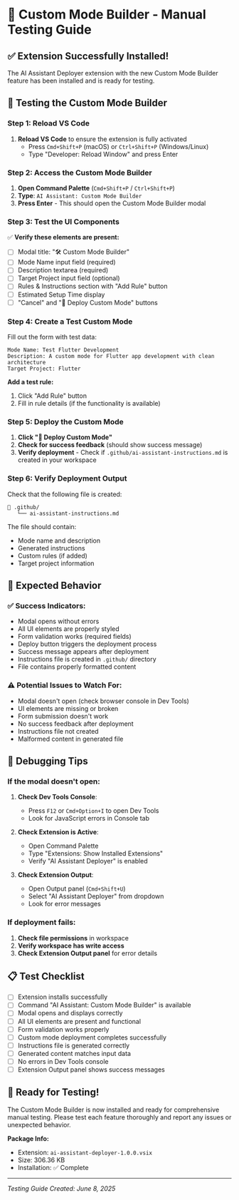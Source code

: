 # 🧪 Custom Mode Builder - Manual Testing Guide

## ✅ Extension Successfully Installed!

The AI Assistant Deployer extension with the new Custom Mode Builder feature has been installed and is ready for testing.

## 🚀 Testing the Custom Mode Builder

### Step 1: Reload VS Code
1. **Reload VS Code** to ensure the extension is fully activated
   - Press `Cmd+Shift+P` (macOS) or `Ctrl+Shift+P` (Windows/Linux)
   - Type "Developer: Reload Window" and press Enter

### Step 2: Access the Custom Mode Builder
1. **Open Command Palette** (`Cmd+Shift+P` / `Ctrl+Shift+P`)
2. **Type**: `AI Assistant: Custom Mode Builder`
3. **Press Enter** - This should open the Custom Mode Builder modal

### Step 3: Test the UI Components
✅ **Verify these elements are present:**
- [ ] Modal title: "🛠️ Custom Mode Builder"
- [ ] Mode Name input field (required)
- [ ] Description textarea (required)
- [ ] Target Project input field (optional)
- [ ] Rules & Instructions section with "Add Rule" button
- [ ] Estimated Setup Time display
- [ ] "Cancel" and "🚀 Deploy Custom Mode" buttons

### Step 4: Create a Test Custom Mode
Fill out the form with test data:
```
Mode Name: Test Flutter Development
Description: A custom mode for Flutter app development with clean architecture
Target Project: Flutter
```

**Add a test rule:**
1. Click "Add Rule" button
2. Fill in rule details (if the functionality is available)

### Step 5: Deploy the Custom Mode
1. **Click "🚀 Deploy Custom Mode"**
2. **Check for success feedback** (should show success message)
3. **Verify deployment** - Check if `.github/ai-assistant-instructions.md` is created in your workspace

### Step 6: Verify Deployment Output
Check that the following file is created:
```
📁 .github/
   └── ai-assistant-instructions.md
```

The file should contain:
- Mode name and description
- Generated instructions
- Custom rules (if added)
- Target project information

## 🎯 Expected Behavior

### ✅ Success Indicators:
- Modal opens without errors
- All UI elements are properly styled
- Form validation works (required fields)
- Deploy button triggers the deployment process
- Success message appears after deployment
- Instructions file is created in `.github/` directory
- File contains properly formatted content

### ⚠️ Potential Issues to Watch For:
- Modal doesn't open (check browser console in Dev Tools)
- UI elements are missing or broken
- Form submission doesn't work
- No success feedback after deployment
- Instructions file not created
- Malformed content in generated file

## 🔧 Debugging Tips

### If the modal doesn't open:
1. **Check Dev Tools Console**:
   - Press `F12` or `Cmd+Option+I` to open Dev Tools
   - Look for JavaScript errors in Console tab
   
2. **Check Extension is Active**:
   - Open Command Palette
   - Type "Extensions: Show Installed Extensions"
   - Verify "AI Assistant Deployer" is enabled

3. **Check Extension Output**:
   - Open Output panel (`Cmd+Shift+U`)
   - Select "AI Assistant Deployer" from dropdown
   - Look for error messages

### If deployment fails:
1. **Check file permissions** in workspace
2. **Verify workspace has write access**
3. **Check Extension Output panel** for error details

## 📋 Test Checklist

- [ ] Extension installs successfully
- [ ] Command "AI Assistant: Custom Mode Builder" is available
- [ ] Modal opens and displays correctly
- [ ] All UI elements are present and functional
- [ ] Form validation works properly
- [ ] Custom mode deployment completes successfully
- [ ] Instructions file is generated correctly
- [ ] Generated content matches input data
- [ ] No errors in Dev Tools console
- [ ] Extension Output panel shows success messages

## 🎉 Ready for Testing!

The Custom Mode Builder is now installed and ready for comprehensive manual testing. Please test each feature thoroughly and report any issues or unexpected behavior.

**Package Info:**
- Extension: `ai-assistant-deployer-1.0.0.vsix`
- Size: 306.36 KB
- Installation: ✅ Complete

---
*Testing Guide Created: June 8, 2025*
